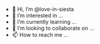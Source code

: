 - 👋 Hi, I’m @love-in-siesta
- 👀 I’m interested in ...
- 🌱 I’m currently learning ...
- 💞️ I’m looking to collaborate on ...
- 📫 How to reach me ...

<!---
love-in-siesta/love-in-siesta is a ✨ special ✨ repository because its `README.md` (this file) appears on your GitHub profile.
You can click the Preview link to take a look at your changes.
--->
